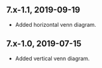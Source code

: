 7.x-1.1, 2019-09-19
-----------------------
- Added horizontal venn diagram.

7.x-1.0, 2019-07-15
-----------------------
- Added vertical venn diagram.
